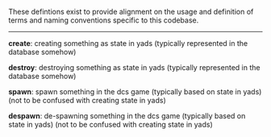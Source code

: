 These defintions exist to provide alignment on the usage and definition of terms and naming conventions specific to this codebase.

---

**create**: creating something as state in yads (typically represented in the database somehow)

**destroy**: destroying something as state in yads (typically represented in the database somehow)

**spawn**: spawn something in the dcs game (typically based on state in yads) (not to be confused with creating state in yads)

**despawn**: de-spawning something in the dcs game (typically based on state in yads) (not to be confused with creating state in yads)
